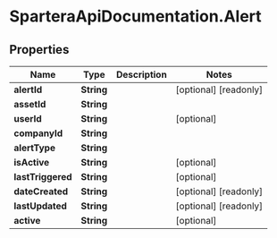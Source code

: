 # SparteraApiDocumentation.Alert

## Properties

Name | Type | Description | Notes
------------ | ------------- | ------------- | -------------
**alertId** | **String** |  | [optional] [readonly] 
**assetId** | **String** |  | 
**userId** | **String** |  | [optional] 
**companyId** | **String** |  | 
**alertType** | **String** |  | 
**isActive** | **String** |  | [optional] 
**lastTriggered** | **String** |  | [optional] 
**dateCreated** | **String** |  | [optional] [readonly] 
**lastUpdated** | **String** |  | [optional] [readonly] 
**active** | **String** |  | [optional] 


